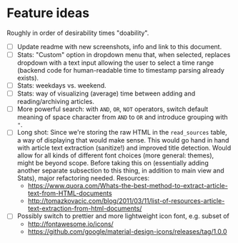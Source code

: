 # Feature ideas

Roughly in order of desirability times "doability".

- [ ] Update readme with new screenshots, info and link to this document.
- [ ] Stats: "Custom" option in dropdown menu that, when selected, replaces dropdown with a text input allowing the user to select a time range (backend code for human-readable time to timestamp parsing already exists).
- [ ] Stats: weekdays vs. weekend.
- [ ] Stats: way of visualizing (average) time between adding and reading/archiving articles.
- [ ] More powerful search: with `AND`, `OR`, `NOT` operators, switch default meaning of space character from `AND` to `OR` and introduce grouping with `"`.
- [ ] Long shot: Since we're storing the raw HTML in the `read_sources` table, a way of displaying that would make sense. This would go hand in hand with article text extraction (sanitize!) and improved title detection. Would allow for all kinds of different font choices (more general: themes), might be beyond scope. Before taking this on (essentially adding another separate subsection to this thing, in addition to main view and Stats), major refactoring needed. Resources:
    - https://www.quora.com/Whats-the-best-method-to-extract-article-text-from-HTML-documents
    - http://tomazkovacic.com/blog/2011/03/11/list-of-resources-article-text-extraction-from-html-documents/
- [ ] Possibly switch to prettier and more lightweight icon font, e.g. subset of
    - http://fontawesome.io/icons/
    - https://github.com/google/material-design-icons/releases/tag/1.0.0
